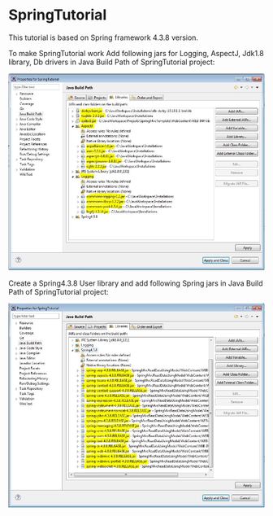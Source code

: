 # SpringTutorial

This tutorial is based on Spring framework 4.3.8 version.

To make SpringTutorial work Add following jars for Logging, AspectJ, Jdk1.8 library, Db drivers in Java Build Path of SpringTutorial project:

![Libraries](lib.JPG)

Create a Spring4.3.8 User library and add following Spring jars in Java Build Path of SpringTutorial project:

![SpringLibrary](springlib.JPG)